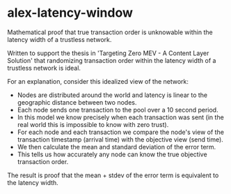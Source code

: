 # alex-latency-window
Mathematical proof that true transaction order is unknowable within the latency width of a trustless network.

Written to support the thesis in 'Targeting Zero MEV - A Content Layer Solution' that randomizing transaction order within the latency width of a trustless network is ideal.

For an explanation, consider this idealized view of the network:
- Nodes are distributed around the world and latency is linear to the geographic distance between two nodes.
- Each node sends one transaction to the pool over a 10 second period.
- In this model we know precisely when each transaction was sent (in the real world this is impossible to know with zero trust).
- For each node and each transaction we compare the node's view of the transaction timestamp (arrival time) with the objective view (send time).
- We then calculate the mean and standard deviation of the error term.
- This tells us how accurately any node can know the true objective transaction order. 

The result is proof that the mean +  stdev of the error term is equivalent to the latency width.
